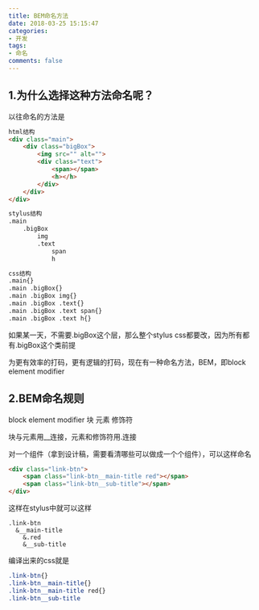 ```yaml
---
title: BEM命名方法
date: 2018-03-25 15:15:47
categories:
- 开发
tags:
- 命名
comments: false
---
```



## 1.为什么选择这种方法命名呢？
以往命名的方法是

```html
html结构
<div class="main">
    <div class="bigBox">
        <img src="" alt="">
        <div class="text">
            <span></span>
            <h></h>
        </div>
    </div>
</div>

stylus结构
.main
    .bigBox
        img
        .text
            span
            h

css结构
.main{}
.main .bigBox{}
.main .bigBox img{}
.main .bigBox .text{}
.main .bigBox .text span{}
.main .bigBox .text h{}
```

如果某一天，不需要.bigBox这个层，那么整个stylus css都要改，因为所有都有.bigBox这个类前提

为更有效率的打码，更有逻辑的打码，现在有一种命名方法，BEM，即block element modifier

## 2.BEM命名规则
block element modifier
块 元素 修饰符

块与元素用__连接，元素和修饰符用.连接

对一个组件（拿到设计稿，需要看清哪些可以做成一个个组件），可以这样命名

```html
<div class="link-btn">
    <span class="link-btn__main-title red"></span>
    <span class="link-btn__sub-title"></span>
</div>
```

这样在stylus中就可以这样

```stylus
.link-btn
  &__main-title
    &.red
    &__sub-title
```

编译出来的css就是

```css
.link-btn{}
.link-btn__main-title{}
.link-btn__main-title red{}
.link-btn__sub-title
```

